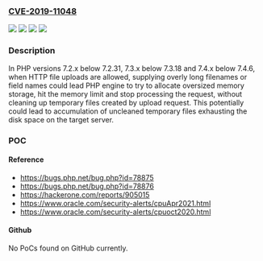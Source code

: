 ### [CVE-2019-11048](https://cve.mitre.org/cgi-bin/cvename.cgi?name=CVE-2019-11048)
![](https://img.shields.io/static/v1?label=Product&message=PHP&color=blue)
![](https://img.shields.io/static/v1?label=Version&message=7.3.x%3C%207.3.18%20&color=brighgreen)
![](https://img.shields.io/static/v1?label=Vulnerability&message=CWE-190%20Integer%20Overflow%20or%20Wraparound&color=brighgreen)
![](https://img.shields.io/static/v1?label=Vulnerability&message=CWE-400%20Uncontrolled%20Resource%20Consumption&color=brighgreen)

### Description

In PHP versions 7.2.x below 7.2.31, 7.3.x below 7.3.18 and 7.4.x below 7.4.6, when HTTP file uploads are allowed, supplying overly long filenames or field names could lead PHP engine to try to allocate oversized memory storage, hit the memory limit and stop processing the request, without cleaning up temporary files created by upload request. This potentially could lead to accumulation of uncleaned temporary files exhausting the disk space on the target server.

### POC

#### Reference
- https://bugs.php.net/bug.php?id=78875
- https://bugs.php.net/bug.php?id=78876
- https://hackerone.com/reports/905015
- https://www.oracle.com/security-alerts/cpuApr2021.html
- https://www.oracle.com/security-alerts/cpuoct2020.html

#### Github
No PoCs found on GitHub currently.


